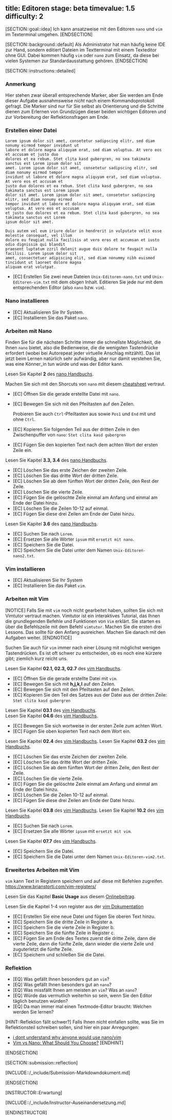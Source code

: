 title: Editoren
stage: beta
timevalue: 1.5
difficulty: 2
---
  
[SECTION::goal::idea]
Ich kann ansatzweise mit den Editoren `nano` und `vim` im Texterminal umgehen.
[ENDSECTION]

[SECTION::background::default]
Als Administrator hat man häufig keine IDE zur Hand,
sondern editiert Dateien im Textterminal mit einem Texteditor ohne GUI.
Dabei kommen häufig `vim` oder `nano` zum Einsatz, da diese bei vielen Systemen zur
Standardausstattung gehören.
[ENDSECTION]

[SECTION::instructions::detailed]

### Anmerkung
Hier stehen zwar überall entsprechende Marker, aber Sie werden am Ende dieser Aufgabe
ausnahmsweise _nicht_ nach einem Kommandoprotokoll gefragt. 
Die Marker sind nur für Sie selbst als Orientierung und die Schritte dienen zum Erlernen
von Grundzügen dieser beiden wichtigen Editoren und zur Vorbereitung der Reflektionsfragen
am Ende.

### Erstellen einer Datei
```
Lorem ipsum dolor sit amet, consetetur sadipscing elitr, sed diam nonumy eirmod tempor invidunt ut 
labore et dolore magna aliquyam erat, sed diam voluptua. At vero eos et accusam et justo duo 
dolores et ea rebum. Stet clita kasd gubergren, no sea takimata sanctus est Lorem ipsum dolor sit 
amet. Lorem ipsum dolor sit amet, consetetur sadipscing elitr, sed diam nonumy eirmod tempor 
invidunt ut labore et dolore magna aliquyam erat, sed diam voluptua. At vero eos et accusam et 
justo duo dolores et ea rebum. Stet clita kasd gubergren, no sea takimata sanctus est Lorem ipsum 
dolor sit amet. Lorem ipsum dolor sit amet, consetetur sadipscing elitr, sed diam nonumy eirmod 
tempor invidunt ut labore et dolore magna aliquyam erat, sed diam voluptua. At vero eos et accusam 
et justo duo dolores et ea rebum. Stet clita kasd gubergren, no sea takimata sanctus est Lorem 
ipsum dolor sit amet.   

Duis autem vel eum iriure dolor in hendrerit in vulputate velit esse molestie consequat, vel illum 
dolore eu feugiat nulla facilisis at vero eros et accumsan et iusto odio dignissim qui blandit 
praesent luptatum zzril delenit augue duis dolore te feugait nulla facilisi. Lorem ipsum dolor sit 
amet, consectetuer adipiscing elit, sed diam nonummy nibh euismod tincidunt ut laoreet dolore magna 
aliquam erat volutpat.
```
- [EC] Erstellen Sie zwei neue Dateien `Unix-Editoren-nano.txt` und `Unix-Editoren-vim.txt` 
  mit dem obigen Inhalt.
  Editieren Sie jede nur mit dem entsprechenden Editor (also `nano` bzw. `vim`).

### Nano installieren

- [EC] Aktualisieren Sie Ihr System.
- [EC] Installieren Sie das Paket `nano`.

### Arbeiten mit Nano

Finden Sie für die nächsten Schritte immer die schnellste Möglichkeit, die Ihnen `nano` bietet,
also die Bedienweise, die die wenigsten Tastendrücke erfordert (wobei bei Autorepeat jeder virtuelle
Anschlag mitzählt).
Das ist jetzt beim Lernen natürlich sehr aufwändig, aber nur damit verstehen Sie, was eine Könner_in
tun würde und was der Editor kann.

Lesen Sie Kapitel **2** des [nano Handbuchs](https://www.nano-editor.org/dist/latest/nano.html).

Machen Sie sich mit den Shorcuts von `nano` mit diesem 
[cheatsheet](https://www.nano-editor.org/dist/latest/cheatsheet.html) vertraut.


- [EC] Öffnen Sie die gerade erstellte Datei mit `nano`.
- [EC] Bewegen Sie sich mit den Pfeiltasten auf den Zeilen.
  
  Probieren Sie auch `Ctrl`-Pfeiltasten aus sowie `Pos1` und `End` mit und ohne `Ctrl`.

- [EC] Kopieren Sie folgenden Teil aus der dritten Zeile in den Zwischenpuffer von `nano`: `Stet clita kasd gubergren`
- [EC] Fügen Sie den kopierten Text nach dem achten Wort der ersten Zeile ein.

Lesen Sie Kapitel **3.3, 3.4** des [nano Handbuchs](https://www.nano-editor.org/dist/latest/nano.html).

- [EC] Löschen Sie das erste Zeichen der zweiten Zeile. 
- [EC] Löschen Sie das dritte Wort der dritten Zeile. 
- [EC] Löschen Sie ab dem fünften Wort der dritten Zeile, den Rest der Zeile. 
- [EC] Löschen Sie die vierte Zeile. 
- [EC] Fügen Sie die gelöschte Zeile einmal am Anfang und einmal am Ende der Datei hinzu.
- [EC] Löschen Sie die Zeilen 10-12 auf einmal.
- [EC] Fügen Sie diese drei Zeilen am Ende der Datei hinzu.

Lesen Sie Kapitel **3.6** des [nano Handbuchs](https://www.nano-editor.org/dist/latest/nano.html).

- [EC] Suchen Sie nach `Lorem`.
- [EC] Ersetzen Sie alle Wörter `ipsum` mit `ersetzt mit nano`.
- [EC] Speichern Sie die Datei.
- [EC] Speichern Sie die Datei unter dem Namen `Unix-Editoren-nano2.txt`.

### Vim installieren

- [EC] Aktualisieren Sie Ihr System
- [EC] Installieren Sie das Paket `vim`.

### Arbeiten mit Vim

[NOTICE]
Falls Sie mit `vim` noch nicht gearbeitet haben, sollten Sie sich mit Vimtutor vertraut machen. 
Vimtutor ist ein interaktives Tutorial, das Ihnen die grundlegenden Befehle und Funktionen von `Vim` 
erklärt. Sie starten es über die Befehlszeile mit dem Befehl `vimtutor`. Machen Sie die ersten 
drei Lessons. Das sollte für den Anfang ausreichen. Machen Sie danach mit den Aufgaben weiter.
[ENDNOTICE]

Suchen Sie auch für `vim` immer nach einer Lösung mit möglichst wenigen Tastendrücken.
Es ist oft schwer zu entscheiden, ob es noch eine kürzere gibt; ziemlich kurz reicht uns.

Lesen Sie Kapitel **02.1, 02.3, 02.7** des [vim Handbuchs](https://vimhelp.org/usr_02.txt.html).

- [EC] Öffnen Sie die gerade erstellte Datei mit `vim`.
- [EC] Bewegen Sie sich mit **h,j,k,l** auf den Zeilen.
- [EC] Bewegen Sie sich mit den Pfeiltasten auf den Zeilen.
- [EC] Kopieren Sie den Teil des Satzes aus der Datei aus der dritten Zeile: `Stet clita kasd gubergren`

Lesen Sie Kapitel **03.1** des [vim Handbuchs](https://vimhelp.org/usr_03.txt.html).  
Lesen Sie Kapitel **04.6** des [vim Handbuchs](https://vimhelp.org/usr_04.txt.html).

- [EC] Bewegen Sie sich wortweise in der ersten Zeile zum achten Wort.
- [EC] Fügen Sie oben kopierten Text nach dem Wort ein.

Lesen Sie Kapitel **02.4** des [vim Handbuchs](https://vimhelp.org/usr_02.txt.html).
Lesen Sie Kapitel **03.2** des [vim Handbuchs](https://vimhelp.org/usr_03.txt.html).

- [EC] Löschen Sie das erste Zeichen der zweiten Zeile. 
- [EC] Löschen Sie das dritte Wort der dritten Zeile. 
- [EC] Löschen Sie ab dem fünften Wort der dritten Zeile, den Rest der Zeile. 
- [EC] Löschen Sie die vierte Zeile. 
- [EC] Fügen Sie die gelöschte Zeile einmal am Anfang und einmal am Ende der Datei hinzu.
- [EC] Löschen Sie die Zeilen 10-12 auf einmal.
- [EC] Fügen Sie diese drei Zeilen am Ende der Datei hinzu.

Lesen Sie Kapitel **03.8** des [vim Handbuchs](https://vimhelp.org/usr_03.txt.html).
Lesen Sie Kapitel **10.2** des [vim Handbuchs](https://vimhelp.org/usr_10.txt.html).

- [EC] Suchen Sie nach `Lorem`.
- [EC] Ersetzen Sie alle Wörter `ipsum` mit `ersetzt mit vim`.

Lesen Sie Kapitel **07.7** des [vim Handbuchs](https://vimhelp.org/usr_07.txt.html).

- [EC] Speichern Sie die Datei.
- [EC] Speichern Sie die Datei unter dem Namen `Unix-Editoren-vim2.txt`.

### Erweitertes Arbeiten mit Vim

`vim` kann Text in Registern speichern und auf diese mit Befehlen zugreifen.
https://www.brianstorti.com/vim-registers/ 

Lesen Sie das Kapitel **Basic Usage** aus diesem 
[Onlinebeitrag](https://www.brianstorti.com/vim-registers/).

Lesen Sie die Kapitel 1-4 von register aus der 
[vim Dokumentation](https://vimhelp.org/change.txt.html#%7Bregister%7D)

- [EC] Erstellen Sie eine neue Datei und fügen Sie oberen Text hinzu.
- [EC] Speichern Sie die dritte Zeile in Register a.
- [EC] Speichern Sie die vierte Zeile in Register b.
- [EC] Speichern Sie die fünfte Zeile in Register c.
- [EC] Fügen Sie am Ende des Textes zuerst die dritte Zeile, dann die vierte Zeile, dann die fünfte 
   Zeile, dann wieder die vierte Zeile und zuguterletzt die fünfte Zeile.
- [EC] Speichern und schließen Sie die Datei.

### Reflektion

- [EQ] Was gefällt Ihnen besonders gut an `vim`?
- [EQ] Was gefällt Ihnen besonders gut an `nano`?
- [EQ] Was missfällt Ihnen am meisten an `vim`? Was an `nano`?
- [EQ] Würde das vermutlich weiterhin so sein, wenn Sie den Editor täglich benutzen würden?
- [EQ] Da man immer mal einen Textmode-Editor braucht: Welchen werden Sie lernen?

[HINT::Reflektion fällt schwer?]
Falls Ihnen nicht einfallen sollte, was Sie im Reflektionsteil schreiben sollen, sind hier ein paar 
Anregungen:

- [i dont understand why anyone would use nano/vim](https://www.reddit.com/r/learnprogramming/comments/xhghsg/i_dont_understand_why_anyone_would_use_nanovim/)
- [Vim vs Nano: What Should You Choose?](https://itsfoss.com/vim-vs-nano/)
[ENDHINT]

[ENDSECTION]

[SECTION::submission::reflection]

[INCLUDE::/_include/Submission-Markdowndokument.md]

[ENDSECTION]


[INSTRUCTOR::Erwartung]

[INCLUDE::/_include/Instructor-Auseinandersetzung.md]

[ENDINSTRUCTOR]
